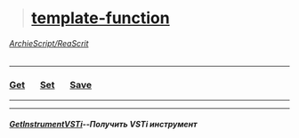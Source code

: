 ># [template-function](https://github.com/ArchieScript/template-function)
###### [ArchieScript/ReaScrit](https://github.com/ArchieScript/ReaScrit)
------------------------------------------------------------------------------------------------------------------
### [Get]()  &nbsp;&nbsp;&nbsp;&nbsp;&nbsp;  [Set](https://github.com/ArchieScript/template-function/tree/master/template-function/Set)  &nbsp;&nbsp;&nbsp;&nbsp;&nbsp;  [Save](https://github.com/ArchieScript/template-function/tree/master/template-function/Save)      
----
- - - - - - - - - - - - - - - - - - - - - - - - - - - - - - - - - - - - - - - - - - - - - - - - - - - - - - - - - 


##### [GetInstrumentVSTi](https://github.com/ArchieScript/template-function/blob/master/template-function/Get/GetInstrumentVSTi.lua)--Получить VSTi инструмент

